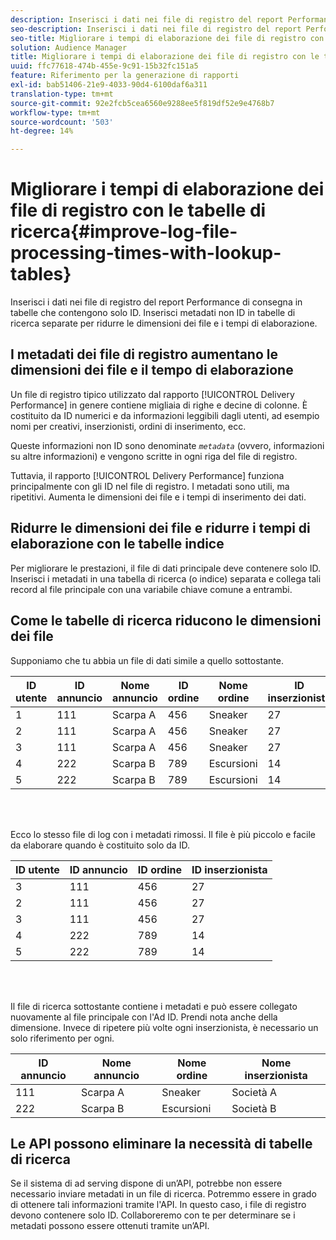 ```yaml
---
description: Inserisci i dati nei file di registro del report Performance di consegna in tabelle che contengono solo ID. Inserisci metadati non ID in tabelle di ricerca separate per ridurre le dimensioni dei file e i tempi di elaborazione.
seo-description: Inserisci i dati nei file di registro del report Performance di consegna in tabelle che contengono solo ID. Inserisci metadati non ID in tabelle di ricerca separate per ridurre le dimensioni dei file e i tempi di elaborazione.
seo-title: Migliorare i tempi di elaborazione dei file di registro con le tabelle di ricerca
solution: Audience Manager
title: Migliorare i tempi di elaborazione dei file di registro con le tabelle di ricerca
uuid: ffc77618-474b-455e-9c91-15b32fc151a5
feature: Riferimento per la generazione di rapporti
exl-id: bab51406-21e9-4033-90d4-6100daf6a311
translation-type: tm+mt
source-git-commit: 92e2fcb5cea6560e9288ee5f819df52e9e4768b7
workflow-type: tm+mt
source-wordcount: '503'
ht-degree: 14%

---
```


# Migliorare i tempi di elaborazione dei file di registro con le tabelle di ricerca{#improve-log-file-processing-times-with-lookup-tables}

Inserisci i dati nei file di registro del report Performance di consegna in tabelle che contengono solo ID. Inserisci metadati non ID in tabelle di ricerca separate per ridurre le dimensioni dei file e i tempi di elaborazione.

<!-- 

c_lookup_tables.xml

 -->

## I metadati dei file di registro aumentano le dimensioni dei file e il tempo di elaborazione

Un file di registro tipico utilizzato dal rapporto [!UICONTROL Delivery Performance] in genere contiene migliaia di righe e decine di colonne. È costituito da ID numerici e da informazioni leggibili dagli utenti, ad esempio nomi per creativi, inserzionisti, ordini di inserimento, ecc.

Queste informazioni non ID sono denominate *`metadata`* (ovvero, informazioni su altre informazioni) e vengono scritte in ogni riga del file di registro.

Tuttavia, il rapporto [!UICONTROL Delivery Performance] funziona principalmente con gli ID nel file di registro. I metadati sono utili, ma ripetitivi. Aumenta le dimensioni dei file e i tempi di inserimento dei dati.

## Ridurre le dimensioni dei file e ridurre i tempi di elaborazione con le tabelle indice

Per migliorare le prestazioni, il file di dati principale deve contenere solo ID. Inserisci i metadati in una tabella di ricerca (o indice) separata e collega tali record al file principale con una variabile chiave comune a entrambi.

## Come le tabelle di ricerca riducono le dimensioni dei file

Supponiamo che tu abbia un file di dati simile a quello sottostante.

| ID utente | ID annuncio | Nome annuncio | ID ordine | Nome ordine | ID inserzionista | Nome inserzionista |
|---|---|---|---|---|---|---|
| 1 | 111 | Scarpa A | 456 | Sneaker | 27 | Società A |
| 2 | 111 | Scarpa A | 456 | Sneaker | 27 | Società A |
| 3 | 111 | Scarpa A | 456 | Sneaker | 27 | Società A |
| 4 | 222 | Scarpa B | 789 | Escursioni | 14 | Società B |
| 5 | 222 | Scarpa B | 789 | Escursioni | 14 | Società B |

<br> 

Ecco lo stesso file di log con i metadati rimossi. Il file è più piccolo e facile da elaborare quando è costituito solo da ID.

| ID utente | ID annuncio | ID ordine | ID inserzionista |
|---|---|---|---|
| 3 | 111 | 456 | 27 |
| 2 | 111 | 456 | 27 |
| 3 | 111 | 456 | 27 |
| 4 | 222 | 789 | 14 |
| 5 | 222 | 789 | 14 |

<br> 

Il file di ricerca sottostante contiene i metadati e può essere collegato nuovamente al file principale con l&#39;Ad ID. Prendi nota anche della dimensione. Invece di ripetere più volte ogni inserzionista, è necessario un solo riferimento per ogni.

| ID annuncio | Nome annuncio | Nome ordine | Nome inserzionista |
|---|---|---|---|
| 111 | Scarpa A | Sneaker | Società A |
| 222 | Scarpa B | Escursioni | Società B |

## Le API possono eliminare la necessità di tabelle di ricerca

Se il sistema di ad serving dispone di un’API, potrebbe non essere necessario inviare metadati in un file di ricerca. Potremmo essere in grado di ottenere tali informazioni tramite l&#39;API. In questo caso, i file di registro devono contenere solo ID. Collaboreremo con te per determinare se i metadati possono essere ottenuti tramite un’API.
